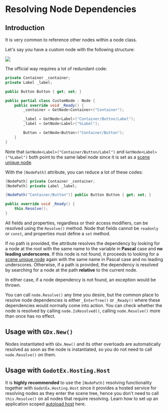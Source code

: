 # Resolving Node Dependencies

## Introduction

It is very common to reference other nodes within a node class.

Let's say you have a custom node with the following structure:

![](~/images/NodePathStructure.png)

The official way requires a lot of redundant code:

```csharp
private Container _container;
private Label _label;

public Button Button { get; set; }

public partial class CustomNode : Node {
    public override void _Ready() {
        _container = GetNode<Container>("Container");

        _label = GetNode<Label>("Container/Button/Label");
        _label = GetNode<Label>("%Label");

        Button = GetNode<Button>("Container/Button");
    }
}
```

Note that `GetNode<Label>("Container/Button/Label")` and `GetNode<Label>("%Label")` both point to the same label node since it is set as a [scene unique node](https://docs.godotengine.org/en/stable/tutorials/scripting/scene_unique_nodes.html).

With the `[NodePath]` attribute, you can reduce a lot of these codes:

```csharp
[NodePath] private Container _container;
[NodePath] private Label _label;

[NodePath("Container/Button")] public Button Button { get; set; }

public override void _Ready() {
    this.Resolve();
}
```

All fields and properties, regardless or their access modifiers, can be resolved using the `Resolve()` method. Node that fields cannot be `readonly` or `const`, and properties must define a `set` method.

If no path is provided, the attribute resolves the dependency by looking for a node at the root with the same name to the variable in **Pascal** case and **no leading underscores**. If this node is not found, it proceeds to looking for a [scene unique node](https://docs.godotengine.org/en/stable/tutorials/scripting/scene_unique_nodes.html) again with the same name in Pascal case and no leading underscores. Otherwise, if a path is provided, the dependency is resolved by searching for a node at the path **relative** to the current node.

In either case, if a node dependency is not found, an exception would be thrown.

You can call `node.Resolve()` any time you desire, but the common place to resolve node dependencies is either `_EnterTree()` or `_Ready()` where these dependencies would normally come into action.
You can check whether the node is resolved by calling `node.IsResolved()`, calling `node.Resolve()` more than once has no effect.

## Usage with `GDx.New()`

Nodes instantiated with `GDx.New()` and its other overloads are automatically resolved as soon as the node is instantiated, so you do not need to call `node.Resolve()` on them.

## Usage with `GodotEx.Hosting.Host`

It is **highly recommended** to use the `[NodePath]` resolving functionality together with `GodotEx.Hosting.Host` since it provides a hosted service for resolving nodes as they enter the scene tree, hence you don't need to call `this.Resolve()` on all nodes that require resolving. Learn how to set up an application scoped [autoload host](~/docs/GodotEx.Hosting/Hosting.md#setting-up-an-autoload-host) here.
